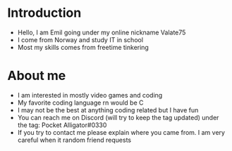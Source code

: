 # Introduction
- Hello, I am Emil going under my online nickname Valate75
- I come from Norway and study IT in school
- Most my skills comes from freetime tinkering
# About me
- I am interested in mostly video games and coding
- My favorite coding language rn would be C
- I may not be the best at anything coding related but I have fun
- You can reach me on Discord (will try to keep the tag updated) under the tag: Pocket Alligator#0330
- If you try to contact me please explain where you came from. I am very careful when it random friend requests

